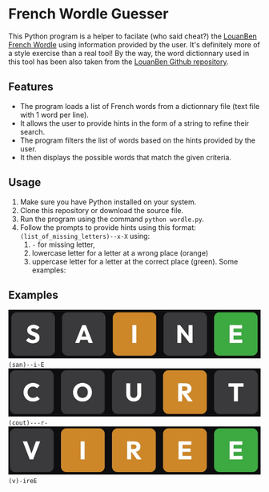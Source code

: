 # French Wordle Guesser

This Python program is a helper to facilate (who said cheat?) the [LouanBen French Wordle](https://wordle.louan.me/) using information provided by the user.
It's definitely more of a style exercise than a real tool!
By the way, the word dictionnary used in this tool has been also taken from the [LouanBen Github repository](https://github.com/LouanBen/wordle-fr).

## Features

- The program loads a list of French words from a dictionnary file (text file with 1 word per line).
- It allows the user to provide hints in the form of a string to refine their search.
- The program filters the list of words based on the hints provided by the user.
- It then displays the possible words that match the given criteria.

## Usage

1. Make sure you have Python installed on your system.
1. Clone this repository or download the source file.
1. Run the program using the command `python wordle.py`.
1. Follow the prompts to provide hints using this format: `(list_of_missing_letters)--x-X` using:
	1. `-` for missing letter,
	1. lowercase letter for a letter at a wrong place (orange)
	1. uppercase letter for a letter at the correct place (green). Some examples:

## Examples

![Example 1](images/example1.jpg) `(san)--i-E`
![Example 2](images/example2.jpg) `(cout)---r-`
![Example 3](images/example3.jpg) `(v)-ireE`
